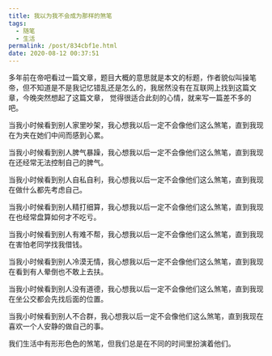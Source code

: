 ```yaml
---
title: 我以为我不会成为那样的煞笔
tags:
  - 随笔
  - 生活
permalink: /post/834cbf1e.html
date: 2020-08-12 00:37:51
---
```


多年前在帝吧看过一篇文章，题目大概的意思就是本文的标题，作者貌似叫操笔帝，但不知道是不是我记忆错乱还是怎么的，我居然没有在互联网上找到这篇文章，今晚突然想起了这篇文章， 觉得很适合此刻的心情，就来写一篇差不多的吧。

当我小时候看到别人家里吵架，我心想我以后一定不会像他们这么煞笔，直到我现在为夹在她们中间而感到心累。

当我小时候看到别人脾气暴躁，我心想我以后一定不会像他们这么煞笔，直到我现在还经常无法控制自己的脾气。

当我小时候看到别人自私自利，我心想我以后一定不会像他们这么煞笔，直到我现在做什么都先考虑自己。

当我小时候看到别人精打细算，我心想我以后一定不会像他们这么煞笔，直到我现在也经常盘算如何才不吃亏。

当我小时候看到别人有难不帮，我心想我以后一定不会像他们这么煞笔，直到我现在害怕老同学找我借钱。

当我小时候看到别人冷漠无情，我心想我以后一定不会像他们这么煞笔，直到我现在看到有人晕倒也不敢上去扶。

当我小时候看到别人没有道德，我心想我以后一定不会像他们这么煞笔，直到我现在坐公交都会先找后面的位置。

当我小时候看到别人不合群，我心想我以后一定不会像他们这么煞笔，直到我现在喜欢一个人安静的做自己的事。

我们生活中有形形色色的煞笔，但我们总是在不同的时间里扮演着他们。
